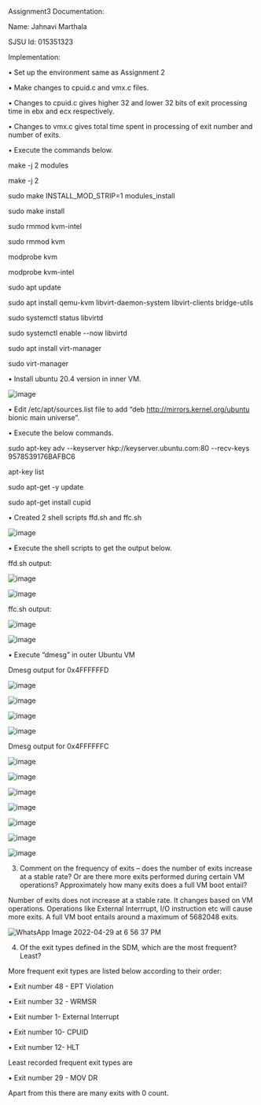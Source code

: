 
Assignment3 Documentation:

Name: Jahnavi Marthala

SJSU Id: 015351323


Implementation:

•	Set up the environment same as Assignment 2

•	Make changes to cpuid.c and vmx.c files.

•	Changes to cpuid.c gives higher 32 and lower 32 bits of exit processing time in ebx and ecx respectively.

•	Changes to vmx.c gives total time spent in processing of exit number and number of exits.

•	Execute the commands below.

make -j 2 modules

make -j 2

sudo make INSTALL_MOD_STRIP=1 modules_install

sudo make install

sudo rmmod kvm-intel

sudo rmmod kvm

modprobe kvm

modprobe kvm-intel

sudo apt update

sudo apt install qemu-kvm libvirt-daemon-system libvirt-clients bridge-utils

sudo systemctl status libvirtd

sudo systemctl enable --now libvirtd

sudo apt install virt-manager

sudo virt-manager

•	Install ubuntu 20.4 version in inner VM. 

 ![image](https://user-images.githubusercontent.com/78889688/166085194-56263f1a-f183-4b77-852a-591eef18e56a.png)
 

•	Edit /etc/apt/sources.list file to add “deb http://mirrors.kernel.org/ubuntu bionic main universe”.

•	Execute the below commands.

sudo apt-key adv --keyserver hkp://keyserver.ubuntu.com:80 --recv-keys 9578539176BAFBC6

apt-key list

sudo apt-get -y update

sudo apt-get install cupid

•	Created 2 shell scripts ffd.sh and ffc.sh

![image](https://user-images.githubusercontent.com/78889688/166085211-7ca9c7c2-6aad-473f-8cfe-3f3403e8c07d.png)
 
•	 Execute the shell scripts to get the output below.

ffd.sh output:

 
![image](https://user-images.githubusercontent.com/78889688/166085226-11c03824-d314-4241-9125-0b15d59ee09f.png)

![image](https://user-images.githubusercontent.com/78889688/166085232-09bd7b43-b300-4e47-854f-6872eb55129d.png)
 

ffc.sh output:
 
![image](https://user-images.githubusercontent.com/78889688/166085247-1d5c03ba-7407-41a2-abe1-f4875cba9f41.png)

![image](https://user-images.githubusercontent.com/78889688/166085251-3a292c24-4d74-4887-aad6-1cfdc37e7b87.png)
 

•	Execute “dmesg” in outer Ubuntu VM

Dmesg output for 0x4FFFFFFD
 

![image](https://user-images.githubusercontent.com/78889688/166085266-3bdb5268-9ebd-499f-b378-3b66610fc5ad.png)

![image](https://user-images.githubusercontent.com/78889688/166085271-6dce4508-60ac-43b8-96ff-853027bf48d0.png)

![image](https://user-images.githubusercontent.com/78889688/166085275-cdefe509-1743-4eb7-bd1f-3e2079c64a60.png)

![image](https://user-images.githubusercontent.com/78889688/166085282-46ef825a-9084-4104-bdc8-7a1b9449106c.png)



Dmesg output for 0x4FFFFFFC
 
![image](https://user-images.githubusercontent.com/78889688/166085303-02fd2c3e-82ef-4622-abc5-b2fdd5e32774.png)

![image](https://user-images.githubusercontent.com/78889688/166085309-aacee30e-0344-44fe-943b-928e434f415b.png)

![image](https://user-images.githubusercontent.com/78889688/166085315-7bcc5e80-49a0-425b-abd3-08d05cc467e3.png)

![image](https://user-images.githubusercontent.com/78889688/166085318-732d039e-b956-4b8a-8792-6fc8d2ab5d99.png)

![image](https://user-images.githubusercontent.com/78889688/166085322-0a28c58a-abe3-4075-b481-e8a58fdd506c.png)

![image](https://user-images.githubusercontent.com/78889688/166085328-bae9d403-5947-421c-b267-a624b34ac3ac.png)

![image](https://user-images.githubusercontent.com/78889688/166085332-d2bfad93-f775-4aa1-9ec2-48c5ed90bec9.png)

 



3. Comment on the frequency of exits – does the number of exits increase at a stable rate? Or are there 
more exits performed during certain VM operations? Approximately how many exits does a full VM 
boot entail?

Number of exits does not increase at a stable rate. It changes based on VM operations. Operations like External Interrrupt, I/O instruction etc will cause more exits. A full VM boot entails around a maximum of 5682048 exits.

![WhatsApp Image 2022-04-29 at 6 56 37 PM](https://user-images.githubusercontent.com/78889688/166086188-ee08dd7b-7038-4a64-938d-8fc0287ecee8.jpeg)


4. Of the exit types defined in the SDM, which are the most frequent? Least?

More frequent exit types are listed below according to their order:

• Exit number 48 - EPT Violation

• Exit number 32 - WRMSR

• Exit number 1- External Interrupt

• Exit number 10- CPUID

• Exit number 12- HLT


Least recorded frequent exit types are

• Exit number 29 - MOV DR

Apart from this there are many exits with 0 count.



 



 

 

 



